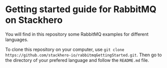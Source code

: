 # Getting started guide for RabbitMQ on Stackhero

You will find in this repository some RabbitMQ examples for different languages.

To clone this repository on your computer, use `git clone https://github.com/stackhero-io/rabbitmqGettingStarted.git`.
Then go to the directory of your prefered language and follow the `README.md` file.